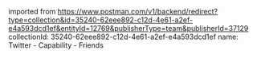 imported from https://www.postman.com/v1/backend/redirect?type=collection&id=35240-62eee892-c12d-4e61-a2ef-e4a593dcd1ef&entityId=12769&publisherType=team&publisherId=37129
collectionId: 35240-62eee892-c12d-4e61-a2ef-e4a593dcd1ef
name: Twitter - Capability - Friends